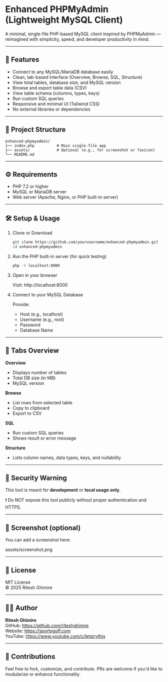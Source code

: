 
# Enhanced PHPMyAdmin (Lightweight MySQL Client)

A minimal, single-file PHP-based MySQL client inspired by PHPMyAdmin — reimagined with simplicity, speed, and developer productivity in mind.

---

## 🚀 Features

- Connect to any MySQL/MariaDB database easily  
- Clean, tab-based interface (Overview, Browse, SQL, Structure)  
- View total tables, database size, and MySQL version  
- Browse and export table data (CSV)  
- View table schema (columns, types, keys)  
- Run custom SQL queries  
- Responsive and minimal UI (Tailwind CSS)  
- No external libraries or dependencies  

---

## 📁 Project Structure

```
enhanced-phpmyadmin/
├── index.php          # Main single-file app
├── assets/            # Optional (e.g., for screenshot or favicon)
└── README.md
```

---

## ⚙️ Requirements

- PHP 7.2 or higher  
- MySQL or MariaDB server  
- Web server (Apache, Nginx, or PHP built-in server)

---

## 🛠️ Setup & Usage

1. Clone or Download

   ```bash
   git clone https://github.com/yourusername/enhanced-phpmyadmin.git
   cd enhanced-phpmyadmin
   ```

2. Run the PHP built-in server (for quick testing)

   ```bash
   php -S localhost:8000
   ```

3. Open in your browser

   Visit: http://localhost:8000

4. Connect to your MySQL Database

   Provide:
   - Host (e.g., localhost)
   - Username (e.g., root)
   - Password
   - Database Name

---

## 🧩 Tabs Overview

**Overview**  
- Displays number of tables  
- Total DB size (in MB)  
- MySQL version  

**Browse**  
- List rows from selected table  
- Copy to clipboard  
- Export to CSV  

**SQL**  
- Run custom SQL queries  
- Shows result or error message  

**Structure**  
- Lists column names, data types, keys, and nullability  

---

## 🔐 Security Warning

This tool is meant for **development** or **local usage only**.

❗ Do NOT expose this tool publicly without proper authentication and HTTPS.

---

## 📸 Screenshot (optional)

You can add a screenshot here:

assets/screenshot.png

---

## 📄 License

MIT License  
© 2025 Ritesh Ghimire

---

## 🙋‍♂️ Author

**Ritesh Ghimire**  
GitHub: https://github.com/riteshghimire  
Website: https://sportsguff.com  
YouTube: https://www.youtube.com/c/letstrythis  

---

## 💬 Contributions

Feel free to fork, customize, and contribute. PRs are welcome if you'd like to modularize or enhance functionality.
